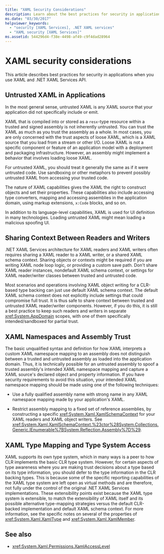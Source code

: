 ```yaml
---
title: "XAML Security Considerations"
description: Learn about the best practices for security in applications when you use XAML and .NET XAML Services API.
ms.date: "03/30/2017"
helpviewer_keywords:
  - "security [XAML Services], .NET XAML services"
  - "XAML security [XAML Services]"
ms.assetid: 544296d4-f38e-4498-af49-c9f4dad28964
---
```

# XAML security considerations

This article describes best practices for security in applications when you use XAML and .NET XAML Services API.

## Untrusted XAML in Applications

In the most general sense, untrusted XAML is any XAML source that your application did not specifically include or emit.

XAML that is compiled into or stored as a `resx`-type resource within a trusted and signed assembly is not inherently untrusted. You can trust the XAML as much as you trust the assembly as a whole. In most cases, you are only concerned with the trust aspects of loose XAML, which is a XAML source that you load from a stream or other I/O. Loose XAML is not a specific component or feature of an application model with a deployment and packaging infrastructure. However, an assembly might implement a behavior that involves loading loose XAML.

For untrusted XAML, you should treat it generally the same as if it were untrusted code. Use sandboxing or other metaphors to prevent possibly untrusted XAML from accessing your trusted code.

The nature of XAML capabilities gives the XAML the right to construct objects and set their properties. These capabilities also include accessing type converters, mapping and accessing assemblies in the application domain, using markup extensions, `x:Code` blocks, and so on.

In addition to its language-level capabilities, XAML is used for UI definition in many technologies. Loading untrusted XAML might mean loading a malicious spoofing UI.

## Sharing Context Between Readers and Writers

.NET XAML Services architecture for XAML readers and XAML writers often requires sharing a XAML reader to a XAML writer, or a shared XAML schema context. Sharing objects or contexts might be required if you are writing XAML node loop logic, or providing a custom save path. Don't share XAML reader instances, nondefault XAML schema context, or settings for XAML reader/writer classes between trusted and untrusted code.

Most scenarios and operations involving XAML object writing for a CLR-based type backing can just use default XAML schema context. The default XAML schema context does not explicitly include settings that could compromise full trust. It is thus safe to share context between trusted and untrusted XAML reader/writer components. However, if you do this, it is still a best practice to keep such readers and writers in separate <xref:System.AppDomain> scopes, with one of them specifically intended/sandboxed for partial trust.

## XAML Namespaces and Assembly Trust

The basic unqualified syntax and definition for how XAML interprets a custom XAML namespace mapping to an assembly does not distinguish between a trusted and untrusted assembly as loaded into the application domain. Thus, it is technically possible for an untrusted assembly to spoof a trusted assembly's intended XAML namespace mapping and capture a XAML source's declared object and property information. If you have security requirements to avoid this situation, your intended XAML namespace mapping should be made using one of the following techniques:

- Use a fully qualified assembly name with strong name in any XAML namespace mapping made by your application's XAML.

- Restrict assembly mapping to a fixed set of reference assemblies, by constructing a specific <xref:System.Xaml.XamlSchemaContext> for your XAML readers and XAML object writers. See <xref:System.Xaml.XamlSchemaContext.%23ctor%28System.Collections.Generic.IEnumerable%7BSystem.Reflection.Assembly%7D%29>.

## XAML Type Mapping and Type System Access

XAML supports its own type system, which in many ways is a peer to how CLR implements the basic CLR type system. However, for certain aspects of type awareness where you are making trust decisions about a type based on its type information, you should defer to the type information in the CLR backing types. This is because some of the specific reporting capabilities of the XAML type system are left open as virtual methods and are therefore, not fully under the control of the original .NET XAML Services implementations. These extensibility points exist because the XAML type system is extensible, to match the extensibility of XAML itself and its possible alternative type-mapping strategies versus the default CLR-backed implementation and default XAML schema context. For more information, see the specific notes on several of the properties of <xref:System.Xaml.XamlType> and <xref:System.Xaml.XamlMember>.

## See also

- <xref:System.Xaml.Permissions.XamlAccessLevel>
